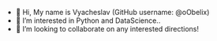 - 👋 Hi, My name is Vyacheslav (GitHub username: @oObelix)
- 👀 I’m interested in Python and DataScience..
- 💞️ I’m looking to collaborate on any interested directions!

<!---
oObelix/oObelix is a ✨ special ✨ repository because its `README.md` (this file) appears on your GitHub profile.
You can click the Preview link to take a look at your changes.
--->

